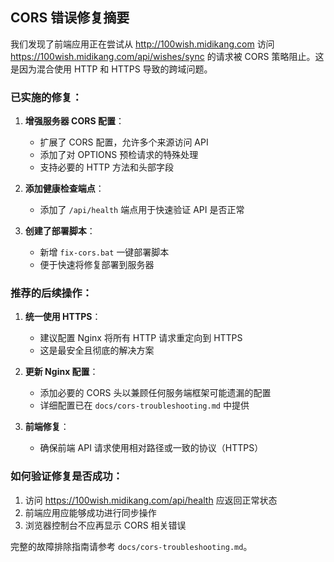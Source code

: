 ## CORS 错误修复摘要

我们发现了前端应用正在尝试从 http://100wish.midikang.com 访问 https://100wish.midikang.com/api/wishes/sync 的请求被 CORS 策略阻止。这是因为混合使用 HTTP 和 HTTPS 导致的跨域问题。

### 已实施的修复：

1. **增强服务器 CORS 配置**：
   - 扩展了 CORS 配置，允许多个来源访问 API
   - 添加了对 OPTIONS 预检请求的特殊处理
   - 支持必要的 HTTP 方法和头部字段

2. **添加健康检查端点**：
   - 添加了 `/api/health` 端点用于快速验证 API 是否正常

3. **创建了部署脚本**：
   - 新增 `fix-cors.bat` 一键部署脚本
   - 便于快速将修复部署到服务器

### 推荐的后续操作：

1. **统一使用 HTTPS**：
   - 建议配置 Nginx 将所有 HTTP 请求重定向到 HTTPS
   - 这是最安全且彻底的解决方案

2. **更新 Nginx 配置**：
   - 添加必要的 CORS 头以兼顾任何服务端框架可能遗漏的配置
   - 详细配置已在 `docs/cors-troubleshooting.md` 中提供

3. **前端修复**：
   - 确保前端 API 请求使用相对路径或一致的协议（HTTPS）

### 如何验证修复是否成功：

1. 访问 https://100wish.midikang.com/api/health 应返回正常状态
2. 前端应用应能够成功进行同步操作
3. 浏览器控制台不应再显示 CORS 相关错误

完整的故障排除指南请参考 `docs/cors-troubleshooting.md`。
